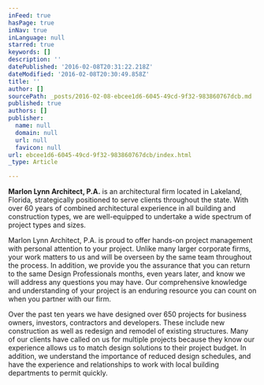 ```yaml
---
inFeed: true
hasPage: true
inNav: true
inLanguage: null
starred: true
keywords: []
description: ''
datePublished: '2016-02-08T20:31:22.218Z'
dateModified: '2016-02-08T20:30:49.858Z'
title: ''
author: []
sourcePath: _posts/2016-02-08-ebcee1d6-6045-49cd-9f32-983860767dcb.md
published: true
authors: []
publisher:
  name: null
  domain: null
  url: null
  favicon: null
url: ebcee1d6-6045-49cd-9f32-983860767dcb/index.html
_type: Article

---
```

**Marlon Lynn Architect, P.A.** is an architectural firm
located in Lakeland, Florida, strategically positioned to
serve clients throughout the state. With over 60 years of
combined architectural experience in all building and
construction types, we are well-equipped to undertake a
wide spectrum of project types and sizes.

Marlon Lynn Architect, P.A. is proud to offer hands-on
project management with personal attention to your
project. Unlike many larger corporate firms, your work
matters to us and will be overseen by the same team
throughout the process. In addition, we provide you the
assurance that you can return to the same Design
Professionals months, even years later, and know we will
address any questions you may have. Our comprehensive
knowledge and understanding of your project is an
enduring resource you can count on when you partner
with our firm.

Over the past ten years we have designed over 650
projects for business owners, investors, contractors and
developers. These include new construction as well as
redesign and remodel of existing structures. Many of our
clients have called on us for multiple projects because
they know our experience allows us to match design
solutions to their project budget. In addition, we
understand the importance of reduced design schedules,
and have the experience and relationships to work with
local building departments to permit quickly.